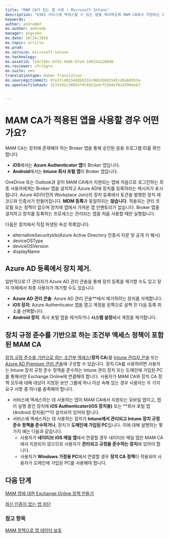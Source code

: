 ```yaml
---
title: "MAM CA가 있는 앱 사용 | Microsoft Intune"
description: "O365 서비스에 액세스할 수 있는 앱을 제어하도록 MAM CA에서 지원하는 방식을 이해합니다."
keywords: 
author: andredm7
ms.author: andredm
manager: angrobe
ms.date: 10/24/2016
ms.topic: article
ms.prod: 
ms.service: microsoft-intune
ms.technology: 
ms.assetid: 71dcf9bc-bfd1-4e06-b7ad-14b33a2288d0
ms.reviewer: chrisgre
ms.suite: ems
translationtype: Human Translation
ms.sourcegitcommit: 87e37cd8334ddb9331c0662b691545cd0ab0553a
ms.openlocfilehash: 317d101c34854fdf4913adcf53bdef614599deb7


---
```

# <a name="what-to-expect-when-using-an-app-with-mam-ca"></a>MAM CA가 적용된 앱을 사용할 경우 어떤가요?
MAM CA는 장치에 존재해야 하는 Broker 앱을 통해 승인된 응용 프로그램 ID를 확인합니다.
*  **iOS**에서는 **Azure Authenticator 앱**이 Broker 앱입니다.
* **Android**에서는 **Intune 회사 포털 앱**이 Broker 앱입니다. 

OneDrive 또는 Outlook과 같이 MAM CA에서 지원되는 앱에 처음으로 로그인하는 최종 사용자에게는 Broker 앱을 설치하고 Azure AD에 장치를 등록하라는 메시지가 표시됩니다. Azure AD(이전의 Workplace Join)의 장치 등록에서 토큰을 발행한 장치 레코드와 인증서가 만들어집니다.  **MDM 등록**과 동일하지는 **않습니다**. 적용되는 관리 프로필 또는 정책이 없으며 장치에 앱에서 가져온 앱 인벤토리가 없습니다.  Broker 앱을 설치하고 장치를 등록하는 프로세스는 관리되는 앱을 처음 사용할 때만 실행됩니다.

다음은 장치에서 직접 파생된 속성 목록입니다.

* alternativeSecurityIds(Azure Active Directory 인증서 지문 및 공개 키 해시)
* deviceOSType
* deviceOSVersion
* displayName

## <a name="to-remove-a-device-from-azure-ad-registration"></a>Azure AD 등록에서 장치 제거.
일반적으로 IT 관리자가 Azure AD 관리 콘솔을 통해 장치 등록을 제거할 수도 있고  장치 자체에서 최종 사용자가 제거할 수도 있습니다.

* **Azure AD 관리 콘솔**: Azure AD 관리 콘솔**에서 제거하려는 장치를 삭제합니다.
* **iOS 장치**: Azure Authenticator 앱을 열고 계정을 왼쪽으로 살짝 민 다음 등록 취소를 선택합니다.  
* **Android 장치**: 회사 포털 앱을 제거하거나 **시스템 설정**에서 계정을 제거합니다.



## <a name="mam-ca-with-conditional-access-based-on-device-compliance"></a>장치 규정 준수를 기반으로 하는 조건부 액세스 정책이 포함된 MAM CA  

[장치 규정 준수를 기반으로 하는 조건부 액세스](restrict-access-to-email-and-o365-services-with-microsoft-intune.md)(**장치 CA**)를 [Intune 관리자 콘솔](https://manage.microsoft.com) 또는 [Azure AD Premium 관리 콘솔](https://manage.windowsazure.com)에 구성할 수 있습니다. 장치 CA를 사용하려면 사용자는 Intune 장치 규정 준수 정책을 준수하는 Intune 관리 장치 또는 도메인에 가입된 PC를 통해서만 Exchange Online에 연결해야 합니다.  사용자가 MAM CA와 장치 CA 정책 모두에 대해 대상이 지정된 보안 그룹에 하나 이상 속해 있는 경우 사용자는 두 가지 요구 사항 중 하나를 충족해야 합니다.
* 서비스에 액세스하는 데 사용하는 앱이 MAM CA에서 지원되는 모바일 앱이고, 앱이 실행 중인 장치에 **iOS Authenticator(iOS 장치용)** 또는 **회사 포털 앱(Android 장치용)**이 설치되어 있어야 합니다.
* 서비스에 액세스하는 데 사용하는 장치가 **Intune에서 관리되고 Intune 장치 규정 준수 정책을 준수하거나**, 장치가 **도메인에 가입된 PC**입니다.  이에 대해 설명하는 몇 가지 예는 다음과 같습니다.
  * 사용자가 **네이티브 iOS 메일 앱**에서 연결할 경우 네이티브 메일 앱은 MAM CA에서 지원되지 않으므로 사용자가 **관리되고 규정을 준수하는 장치**에 있어야 합니다.
  * 사용자가 **Windows 가정용 PC**에서 연결할 경우 **장치 CA 정책**이 적용되어 사용자가 도메인에 가입된 PC를 사용해야 합니다.




## <a name="next-steps"></a>다음 단계
[MAM 앱에 대한 Exchange Online 정책 만들기](mam-ca-for-exchange-online.md)

[최신 인증이 없는 앱 차단](block-apps-with-no-modern-authentication.md)

### <a name="see-also"></a>참고 항목

[MAM 정책으로 앱 데이터 보호](protect-app-data-using-mobile-app-management-policies-with-microsoft-intune.md)



<!--HONumber=Dec16_HO2-->


